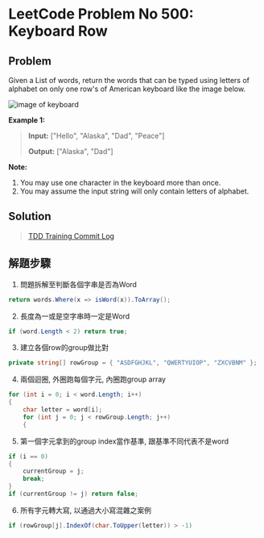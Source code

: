 # LeetCode Problem No 500: Keyboard Row
## Problem
Given a List of words, return the words that can be typed using letters of alphabet on only one row's of American keyboard like the image below.

![image of keyboard](https://leetcode.com/static/images/problemset/keyboard.png)

**Example 1:**

> **Input:** ["Hello", "Alaska", "Dad", "Peace"]
>
> **Output:** ["Alaska", "Dad"]

**Note:**

1. You may use one character in the keyboard more than once.
2. You may assume the input string will only contain letters of alphabet.

## Solution
> [TDD Training Commit Log](https://github.com/peterhpchen/TDDTariningByLeetCode/commits/master/LeetCode.No500.KeyboardRow)

## 解題步驟
1. 問題拆解至判斷各個字串是否為Word
```C#
return words.Where(x => isWord(x)).ToArray();
```
2. 長度為一或是空字串時一定是Word
```C#
if (word.Length < 2) return true;
```

3. 建立各個row的group做比對
```C#
private string[] rowGroup = { "ASDFGHJKL", "QWERTYUIOP", "ZXCVBNM" };
```
4. 兩個迴圈, 外圈跑每個字元, 內圈跑group array
```C#
for (int i = 0; i < word.Length; i++)
{
    char letter = word[i];
    for (int j = 0; j < rowGroup.Length; j++)
    {
```

5. 第一個字元拿到的group index當作基準, 跟基準不同代表不是word
```C#
if (i == 0)
{
    currentGroup = j;
    break;
}
if (currentGroup != j) return false;
```
6. 所有字元轉大寫, 以通過大小寫混雜之案例
```C#
if (rowGroup[j].IndexOf(char.ToUpper(letter)) > -1)
```